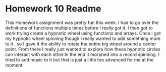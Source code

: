 # Homework 10 Readme

This Homework assignment was pretty fun this week. I had to go over the definitions of functions multiple times before I really got it. I then got to work trying create a hypnotic wheel using functions and arrays. Once I got my hypnotic wheel spinning though I really wanted to add something more to it , so I gave it the ability to rotate the entire big wheel around a center point. From there I really just wanted to explore how these hypnotic circles can interact with each other.In the end it morphed into a record spinning. I tried to add music to it but that is just a little too advanced for me at the moment.
